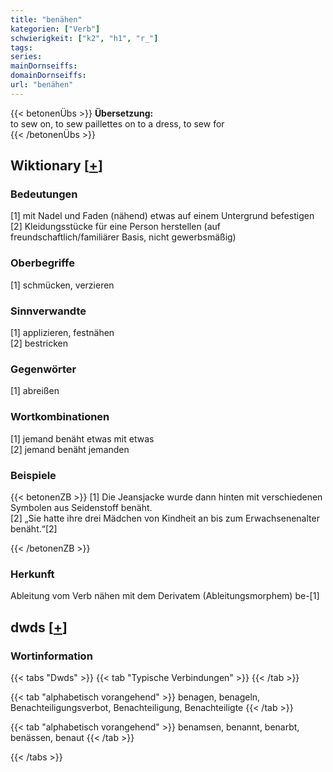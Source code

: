 ```yaml
---
title: "benähen"
kategorien: ["Verb"]
schwierigkeit: ["k2", "h1", "r_"]
tags:
series:
mainDornseiffs:
domainDornseiffs:
url: "benähen"
---
```


{{< betonenÜbs >}}
**Übersetzung:**  
to sew on, to sew paillettes on to a dress, to sew  for  
{{< /betonenÜbs >}}

## Wiktionary [[+](https://de.wiktionary.org/wiki/benähen)]

### Bedeutungen
[1] mit Nadel und Faden (nähend) etwas auf einem Untergrund befestigen  
[2] Kleidungsstücke für eine Person herstellen (auf freundschaftlich/familiärer Basis, nicht gewerbsmäßig)  

### Oberbegriffe
[1] schmücken, verzieren  

### Sinnverwandte
[1] applizieren, festnähen  
[2] bestricken  

### Gegenwörter
[1] abreißen  

### Wortkombinationen
[1] jemand benäht etwas mit etwas  
[2] jemand benäht jemanden  

### Beispiele
{{< betonenZB >}}
[1] Die Jeansjacke wurde dann hinten mit verschiedenen Symbolen aus Seidenstoff benäht.  
[2] „Sie hatte ihre drei Mädchen von Kindheit an bis zum Erwachsenenalter benäht.“[2]  

{{< /betonenZB >}}
### Herkunft
Ableitung vom Verb nähen mit dem Derivatem (Ableitungsmorphem) be-[1]  



## dwds [[+](https://www.dwds.de/wb/benähen)]

### Wortinformation
{{< tabs "Dwds" >}}
{{< tab "Typische Verbindungen" >}}
{{< /tab >}}

{{< tab "alphabetisch vorangehend" >}}
benagen, benageln, Benachteiligungsverbot, Benachteiligung, Benachteiligte
{{< /tab >}}

{{< tab "alphabetisch vorangehend" >}}
benamsen, benannt, benarbt, benässen, benaut
{{< /tab >}}

{{< /tabs >}}

